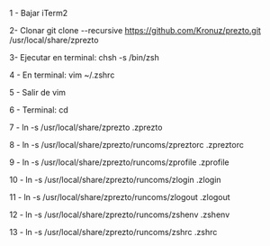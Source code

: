 1 - Bajar iTerm2

2- Clonar
git clone --recursive https://github.com/Kronuz/prezto.git /usr/local/share/zprezto

3- Ejecutar en terminal:
chsh -s /bin/zsh

4 - En terminal:
vim ~/.zshrc

5 - Salir de vim

6 - Terminal:
cd

7 - 
ln -s /usr/local/share/zprezto .zprezto

8 - 
ln -s /usr/local/share/zprezto/runcoms/zpreztorc .zpreztorc

9 -
ln -s /usr/local/share/zprezto/runcoms/zprofile .zprofile

10 -
ln -s /usr/local/share/zprezto/runcoms/zlogin .zlogin

11 -
ln -s /usr/local/share/zprezto/runcoms/zlogout .zlogout

12 -
ln -s /usr/local/share/zprezto/runcoms/zshenv .zshenv

13 -
ln -s /usr/local/share/zprezto/runcoms/zshrc .zshrc
